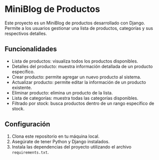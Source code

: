 # MiniBlog de Productos

Este proyecto es un MiniBlog de productos desarrollado con Django. Permite a los usuarios gestionar una lista de productos, categorías y sus respectivos detalles.

## Funcionalidades

- Lista de productos: visualiza todos los productos disponibles.
- Detalles del producto: muestra información detallada de un producto específico.
- Crear producto: permite agregar un nuevo producto al sistema.
- Actualizar producto: permite editar la información de un producto existente.
- Eliminar producto: elimina un producto de la lista.
- Lista de categorías: muestra todas las categorías disponibles.
- Filtrado por stock: busca productos dentro de un rango específico de stock.

## Configuración

1. Clona este repositorio en tu máquina local.
2. Asegúrate de tener Python y Django instalados.
3. Instala las dependencias del proyecto utilizando el archivo `requirements.txt`.
